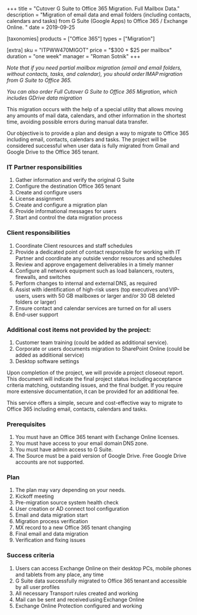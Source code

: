 +++
title = "Cutover G Suite to Office 365 Migration. Full Mailbox Data."
description = "Migration of email data and email folders (including contacts, calendars and tasks) from G Suite (Google Apps) to Office 365 / Exchange Online. "
date = 2019-09-25

[taxonomies]
products = ["Office 365"]
types = ["Migration"]

[extra]
sku = "ITPWW470MIGOT"
price = "$300 + $25 per mailbox"
duration = "one week"
manager = "Roman Sotnik"
+++

*Note that if you need partial mailbox migration (email and email
folders, without contacts, tasks, and calendar), you should
order IMAP migration from G Suite to Office 365.*

*You can also order Full Cutover G Suite to Office 365 Migration, which
includes GDrive data migration*

This migration occurs with the help of a special utility that allows
moving any amounts of mail data, calendars, and other information in the
shortest time, avoiding possible errors during manual data transfer.

Our objective is to provide a plan and design a way to migrate to Office
365 including email, contacts, calendars and tasks. The project will be
considered successful when user data is fully migrated from Gmail and
Google Drive to the Office 365 tenant.

### IT Partner responsibilities

1.  Gather information and verify the original G Suite
2.  Configure the destination Office 365 tenant
3.  Create and configure users
4.  License assignment
5.  Create and configure a migration plan
6.  Provide informational messages for users
7.  Start and control the data migration process

### Client responsibilities

1.  Coordinate Client resources and staff schedules
2.  Provide a dedicated point of contact responsible for working with IT
    Partner and coordinate any outside vendor resources and schedules
3.  Review and approve engagement deliverables in a timely manner
4.  Configure all network equipment such as load balancers, routers,
    firewalls, and switches
5.  Perform changes to internal and external DNS, as required
6.  Assist with identification of high-risk users (top executives
    and VIP-users, users with 50 GB mailboxes or larger and/or
    30 GB deleted folders or larger)
7.  Ensure contact and calendar services are turned on for all users
8.  End-user support

### Additional cost items not provided by the project:

1.  Customer team training (could be added as additional service).
2.  Corporate or users documents migration to SharePoint Online (could
    be added as additional service)
3.  Desktop software settings

Upon completion of the project, we will provide a project closeout
report. This document will indicate the final project status
including acceptance criteria matching, outstanding issues, and the
final budget. If you require more extensive documentation, it can be
provided for an additional fee.  

This service offers a simple, secure and cost-effective way to migrate
to Office 365 including email, contacts, calendars and tasks.

### Prerequisites

1.  You must have an Office 365 tenant with Exchange Online licenses.
2.  You must have access to your email domain DNS zone.
3.  You must have admin access to G Suite.
4.  The Source must be a paid version of Google Drive. Free Google Drive
    accounts are not supported.

### Plan

1.  The plan may vary depending on your needs.
2.  Kickoff meeting
3.  Pre-migration source system health check
4.  User creation or AD connect tool configuration
5.  Email and data migration start
6.  Migration process verification
7.  MX record to a new Office 365 tenant changing
8.  Final email and data migration
9.  Verification and fixing issues

### Success criteria

1.  Users can access Exchange Online on their desktop PCs, mobile phones
    and tablets from any place, any time 
2.  G Suite data successfully migrated to Office 365 tenant and
    accessible by all user profiles
3.  All necessary Transport rules created and working 
4.  Mail can be sent and received using Exchange Online 
5.  Exchange Online Protection configured and working 